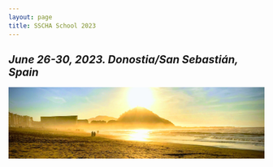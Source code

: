 ```yaml
---
layout: page
title: SSCHA School 2023
---
```


## *June 26-30, 2023. Donostia/San Sebastián, Spain*

![Donostia](../../img/Donostia.jpg)
